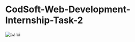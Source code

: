 # CodSoft-Web-Development-Internship-Task-2

![calci](https://github.com/HarshLahane78/CodSoft-Web-Development-Internship-Task-2/assets/138689249/f1fb1c20-03c1-43e7-8b15-ba27cfd86362)

